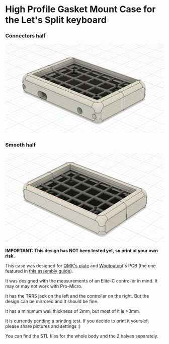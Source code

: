 # High Profile Gasket Mount Case for the Let's Split keyboard

### Connectors half

![Connectors half](Images/Connectors%20half.png)

### Smooth half

![Smooth half](Images/Smooth%20half.png)

**IMPORTANT: This design has NOT been tested yet, so print at your own risk.**

This case was designed for [QMK's plate](https://github.com/qmk/qmk.fm/blob/gh-pages/keyboards/lets_split/plate.stl) and [Wootpatoot](https://www.reddit.com/user/wootpatoot/)'s PCB (the one featured in [this assembly guide](https://github.com/nicinabox/lets-split-guide/blob/master/assembly.md)).

It was designed with the measurements of an Elite-C controller in mind. It may or may not work with Pro-Micro.

It has the TRRS jack on the left and the controller on the right. But the design can be mirrored and it should be fine.

It has a minumum wall thickness of 2mm, but most of it is >3mm.

It is currently pending a printing test. If you decide to print it yourslef, please share pictures and settings :)

You can find the STL files for the whole body and the 2 halves separately.
